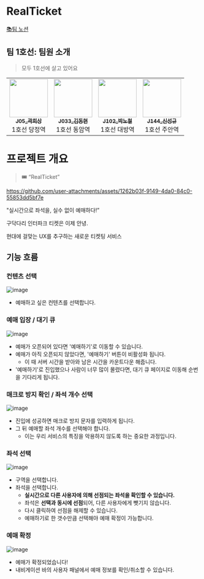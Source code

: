 # RealTicket

[📚팀 노션](https://chestnut-sense-efd.notion.site/RealTicket-12d313ed69ba805cb271cd1f51f8272b?pvs=4)

## 팀 1호선: 팀원 소개

> 모두 1호선에 살고 있어요

<table>
  <tbody>
    <tr>
      <td align="center"><a href="https://github.com/KWAKMANBO"><img src="https://github.com/user-attachments/assets/c6555879-8355-4ba3-b8c0-1ef4ad2b5d22" width="100px;" alt=""/><br /><sub><b>J05_곽희상</b></sub></a><br />1호선 당정역</td>
      <td align="center"><a href="https://github.com/Donggle0315"><img src="https://github.com/user-attachments/assets/f273520b-a7a9-4bae-85aa-819785192065" width="100px;" alt=""/><br /><sub><b>J033_김동현</b></sub></a><br />1호선 동암역</td>
      <td align="center"><a href="https://github.com/qkdl60"><img src="https://github.com/user-attachments/assets/2aefb797-9942-482b-86e5-c776b649aca6" width="100px;" alt=""/><br /><sub><b>J102_박노철</b></sub></a><br />1호선 대방역</td>
      <td align="center"><a href="https://github.com/kyu4583"><img src="https://github.com/user-attachments/assets/f0d1aad8-fe7c-4233-b42c-30ee7b946283" width="100px;" alt=""/><br /><sub><b>J144_신성규</b></sub></a><br />1호선 주안역</td>
    </tr>
  </tbody>
</table>




# 프로젝트 개요

> 🎟️ “RealTicket”

https://github.com/user-attachments/assets/1262b03f-9149-4da0-84c0-55853dd5bf7e

"실시간으로 좌석을, 실수 없이 예매하다!”

구닥다리 인터파크 티켓은 이제 안녕.

현대에 걸맞는 UX를 추구하는 새로운 티켓팅 서비스

## 기능 흐름

### 컨텐츠 선택

![image](https://github.com/user-attachments/assets/479ba59f-b009-4fb4-adeb-45356010f945)

- 예매하고 싶은 컨텐츠를 선택합니다.

### 예매 입장 / 대기 큐

![image](https://github.com/user-attachments/assets/1288e4ba-baf4-48a4-a7ed-e1d50345773f)

- 예매가 오픈되어 있다면 '예매하기'로 이동할 수 있습니다.
- 예매가 아직 오픈되지 않았다면, '예매하기' 버튼이 비활성화 됩니다.
  - 이 때 서버 시간을 받아와 남은 시간을 카운트다운 해줍니다.
- '예매하기'로 진입했으나 사람이 너무 많이 몰렸다면, 대기 큐 페이지로 이동해 순번을 기다리게 됩니다.

### 매크로 방지 확인 / 좌석 개수 선택

![image](https://github.com/user-attachments/assets/944e9131-e263-474b-bb97-32fc011379fd)

- 진입에 성공하면 매크로 방지 문자를 입력하게 됩니다.
- 그 뒤 예매할 좌석 개수를 선택해야 합니다.
  - 이는 우리 서비스의 특징을 악용하지 않도록 하는 중요한 과정입니다.

### 좌석 선택

![image](https://github.com/user-attachments/assets/9a3ebe8e-1f31-477a-87a4-7ed235a90420)

- 구역을 선택합니다.
- 좌석을 선택합니다.
  - **실시간으로 다른 사용자에 의해 선점되는 좌석을 확인할 수 있습니다.**
  - 좌석은 **선택과 동시에 선점**되어, 다른 사용자에게 뺏기지 않습니다.
  - 다시 클릭하여 선점을 해제할 수 있습니다.
  - 예매하기로 한 갯수만큼 선택해야 예매 확정이 가능합니다.

### 예매 확정

![image](https://github.com/user-attachments/assets/6e8fd7dc-cb4d-41aa-bf2a-6ebc4afde1ec)

- 예매가 확정되었습니다!
- 내비게이션 바의 사용자 패널에서 예매 정보를 확인/취소할 수 있습니다.
